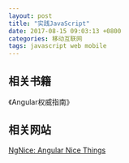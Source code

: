 ```yaml
---
layout: post
title: "实践JavaScript"
date: 2017-08-15 09:03:13 +0800
categories: 移动互联网
tags: javascript web mobile
---
```


## 相关书籍

《Angular权威指南》

## 相关网站

[NgNice: Angular Nice Things](http://www.ngnice.com/)
